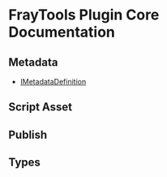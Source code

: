 # FrayTools Plugin Core Documentation

## Metadata
  - [IMetadataDefinition](/Interfaces/IMetadataDefinition.md)
## Script Asset
## Publish
## Types
